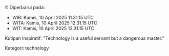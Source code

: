 ⏰ Diperbarui pada:
- WIB: Kamis, 10 April 2025 11.31.15 UTC
- WITA: Kamis, 10 April 2025 12.31.15 UTC
- WIT: Kamis, 10 April 2025 13.31.15 UTC

Kutipan Inspiratif:
"Technology is a useful servant but a dangerous master."


Kategori: technology


